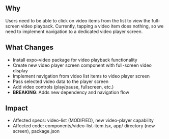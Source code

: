 ## Why
Users need to be able to click on video items from the list to view the full-screen video playback. Currently, tapping a video item does nothing, so we need to implement navigation to a dedicated video player screen.

## What Changes
- Install expo-video package for video playback functionality
- Create new video player screen component with full-screen video display
- Implement navigation from video list items to video player screen
- Pass selected video data to the player screen
- Add video controls (play/pause, fullscreen, etc.)
- **BREAKING**: Adds new dependency and navigation flow

## Impact
- Affected specs: video-list (MODIFIED), new video-player capability
- Affected code: components/video-list-item.tsx, app/ directory (new screen), package.json